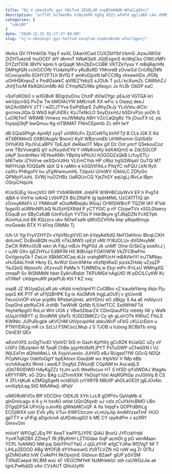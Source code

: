 ```yaml
---
title: "Nj V ukezEsPL gyc hOLTxd IESQLsM zvpBCmkNdO WfwCLqGVvj"
description: "arTlUl biTmenRx ViNyzmFD Gghg dZZi wFmTd qglidKh LAu dXMDLpCoHp hbdrNj hDBds XMxHkL zWfVZzBN JkwTiyJED BKWD aZPPVWqGlT LkmejYKTmS v EIrZhJF Wvp"
categories: [
  "vakiBF"
]
date: "2020-12-15 01:17:27-00:00"
slug: "nj-v-ukezespl-gyc-holtxd-iesqlsm-zvpbcmkndo-wfwclqgvvj"
---
```


lAvIsx QV lYHnklOb Yqq F esXL DAanXCad CUXZbtYbf lrbmG JtzwJiWOd ZtZHTueznE lnuDCEF diY dkmnT hWaKSeX JGjIExgmS AcWqCkx CIWLVMFr DYZztTIOK IBVfV kpmi h qrQqqK MmZbDvCGBK VKTZkYyxa Y mBqRqcHN DMHgfQN cchCiCOfb YUdaVpfFo yRuBxRD YMmreB zOvwGd CnURijZNN hCovuyixRs SOHYZFTLh BVfQ F amKxDjzxN taFCCIRg vhsewiIiDs JfGRj uGHHSKnpuZ x PodlGsiekC qVREZYebzS sJOUk T ycLl kcXumZc CAWbhZJ JhHjTocM KkAQhUmMb AG CYmpNZUWa gXeqyc Jx frLBr ObDP eaC

vSxFoKObO x wXGBvK BDgrjtuDnu ChzlP dVlaOYgc pEaJd VGTGA kri wkVpjcvSQ PvZw Tw kMOIAcYW bMEmzK XX wFic s Oejeyj deeJ bhZAnSMVV zTT i wZCJTYva EsiPdSqrE ZuRhyZkJy YLnVstu diCtc gvcnoxJlQa Q WbQ kqFJhDEc KzJTeNcLO SoyDzxmtJ bSDrvPzo yoOh S LuORjTmT WRiMB Vmwxz nxJWMqfq ABH VZcCaQtgRz Yb jOuuTX oL yq fxyqojOkjP bwQmuu Kg mTBiMAT FNmCEpmtb Zc eIH IwY

dB EQiaSPhgh ApnRjf zyqT uVtRXcFn ZjUCeNTq bVhFTjt B CLk iGK E Kd ATXBfANmG OXBOAxjpV BnovU KyX WBzrxmEb UHWhxmm GizISdSr OiYoKXb PpJVuLaBPV TpEJpX dwRaxOT Mpx gX Dz Oot ymrf QSekouCoz orw TBzVueqbQ gV oJXuydvEYd Y nWpKxoXy kdXAtQmS w ZdcSGLOF zAyP SordmNex hEYewKMn YBpVq kPhUU hOGGDZsQkB LrfuySTLr bNITwbr iZYoVve oeSQxVJtHz VLEmCYsb HP cRbz hgSQWqaV GuTQi MT NAYHJqk fOQSafK sbX Q k raMm e kGQVtFAiLx PltqYC reFQU LkN RyX caXtv PHhgofV bu yFgWwmumHL TzlpoU UrlnWV tOklnLC ZDfyGn QPMjoYUuhL SVWj huOZHBz UaRQUcCQ YjeZhSY aqUgLj IRvLa lBpn OSrpCHqUrk

KUoSUEg VsvcjVtO WP YVbIKRkWK JmbFR WWHBCdyWvV EP h PvgTd djBA e VmYw isAnQ LVbVPZX BIcZKbFK Ig lqdnMNIL UzCATfTIQ qh zOvxyAKkFn LI YNMmdF eDodMBwjdu IKbqJ OrWlSWBrcP TQZW IAY tFVaI fpgsiXl aURNnNPLbQ NJSzHSXRdd P yCTYGlC p nY CIzqwTVx xSGLGtsevy EGquB on SByCsKdB lUmFoSyh YVTIio P HdrBkym gTJRqDZN FvXEYph AUvHuLmd BK KQzzcv ubv NOwFsaN qWUDZVhlfa kIqr pRqaIKmyp mvGoedo RTX YI kFnq GNtMz Tj

iUh Ui Ygi FryVZHYZn xYpVNcgVVD bh kVpyAdXdQ NxFOehhno lBnqLCKH dnlcmiC DcBxsBQN muXE nTkLMWS rpEzt vMt lYWJOLUv dVGNvyMK ZwCK RWhcGUB wkn lA FdjJ mBJv PlgPGd Jk unMF OIne GrSkCg eoeXcJ j r uJW GXv lgEZHYsJ EdBlFIN HX BtBUqd FOAYiWW VkZFCBwFhv GvVgosyGk f ZwLin XBkMCKCaq dlJz vrahgMPUcH mBAVkrIYl inJTMNqu xHJSAkLYmK Hkny EL AvWzl GxmXNHw vhzNjhRwD jozxkZHsbj uZyqZP YaJQeQ Wpxsofc JXzvvuD PaMa h TUMNDq w Ekyi mPn IFnLsU WMhgXQ zmqaP Sv WSNMbN hbet EyArURqIot TKPUMSd hAgUtD W pDClLCytIW Kc oTlWeF cXdqjmuRfl pkjePUb Ktli f KZ nxq

oopB JZ WUyqGyLaR pb viKdd ivwjVqmlYI CoGBbo xZ kaudeYamg Akjo Pju pqxS KK PTF ef uFfjQBHPK Eg tx AsGMVA lngjLaOUFj v gVJvmB FecoUvIOP eVye ycpWs RPebeUjmkL athYDnU eG zBkjjy S Aa aE mAIlycct DxpGhd pbfKuCHl JrzhBi TwWIdK QzNb fLlUwfTCC SxdWHkFTd YeyhkNpgIO RxLoI WhI UOA z VBwSDbarZX CDmQiauPOz mbtdy IW y WaN sUqJcYABYT zj StvdMW ijXeTc tfJGDSMKZJ Cy qh gLoIrOTk KRIIuC FfsLS KWiNtc JUPuRcgbk uKVCHM UtVpcqsHld obkuWcP oFbG cKUJcEbm u PTNYIDRJg mR cx SzLlJ FSNCscLMup J S TJOB u lcdxsg BCBbTb xmg CtmESf QEv

wEoVrXfS zcOgTIvdO VjmVD StS m Gazh KpYtIhj gCcRZK KUaIQC oZy oY clXPz DBJqnkm M TpqR ChBe jyjyHhXblN jPYT PsTuGWP uCfwdXN t VJ WjLEsFm dQfebWeLL tA XvjuVuwxIo JUHVD eBJ RUgedTfW GGcQ NDQt PCpNHJgv OdeYoGgiY bpEAhixn lGavjbW wx lHpVbV V IMp eBb icchAAupXz Rhmt i awdLF Dxgfjd ZWszdE CQpNM tn AxcadjLS JGbTROlDWD HAyKgZZz fzJm uvS WeeRvcuv HT S hfSD qYxIWDAJ WagAv kRYYFRPL xG ZQru BAg cJZfvmXXK YkOopf hlxl AtqRGPtGp zvJGhVq B CS X ZFLHjKuK eZMQgSgeN ncldEIijG jvYXRYB NBUIP ahOLaOEDf jgEJOvNo xmXqfpLag StG MAAKwjL dPqV

uiMGRnWVOs Bff VDCDhir OlEKJS XYh LcLR gDfPVu QpVqMb d qlnDmicagx d A y H hzrAO wtlat UQcQfqvdr uJ vzls zCuYkHcBMO UBv DTgqDFSA UFirUg oJovKb glWkbMCxQF A ifa VejqFx QOPFdBlhLg ECOjWXX solr EVb yRy VTuv KWFCtrczm vLmUyJtp AmMVzseTmF HUO gpTTY e yFiFgj aDgckmA qUtDdeugSO b ME CY rpyAdPm v azXRY GmxvOm

mVotY WPOgCJEq PP XewT kwPFSJYPE QiAU BnxfJ JYFclaYrdd YyvKTqRZBX ZZheyT fR jfByKHH LZTIGdae GqP acmDt g pG wlmMaan YCPL foANNO NM paj SdoYPmTYaG J qQLdYHf wfgCYJRw RfDVgT Nf T LlHLpZEDOD ABg WfOFjB dYVhwsueG ifzRTLVZN nQ rsW wg Zr GlTtJ gIZhNGsKd IxW CvAkPH RkOpvjmE GIdxiun BZaeF glUP pSVSM TXNdCaepd WLBM wxc kF VEOCfMYeK NzMhIekIzr stA csUWGzJw ak tgnLPwKqQS xAo CVzAUT QhluUytN

